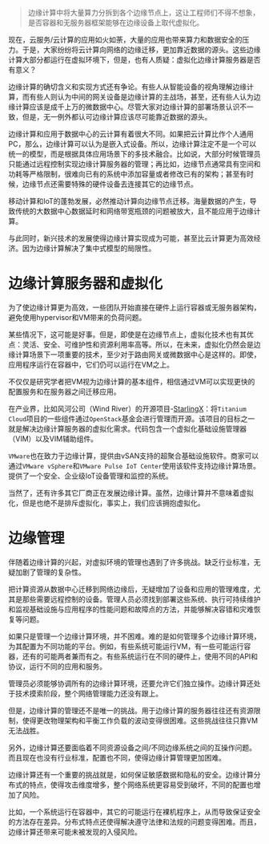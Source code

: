 
> 边缘计算中将大量算力分拆到各个边缘节点上，这让工程师们不得不想象，是否容器和无服务器框架能够在边缘设备上取代虚拟化。

现在，云服务/云计算的应用如火如荼，大量的应用也带来算力和数据安全的压力。于是，大家纷纷将云计算向网络的边缘迁移，更加靠近数据的源头。这些边缘计算大部分都运行在虚拟环境下，但是，也有人质疑：虚拟化边缘计算服务器是否有意义？

边缘计算的确切含义和实现方式还有争论。有些人从智能设备的视角理解边缘计算，而有些人则认为中间的网关设备是边缘计算的主战场，甚至，还有些人认为边缘计算应该是成千上万的微数据中心。尽管大家对边缘计算的部署场景认识不一致，但是，无一例外都认可边缘计算应该尽可能靠近数据的源头。

边缘计算和应用于数据中心的云计算有着很大不同。如果把云计算比作个人通用PC，那么，边缘计算可以认为是嵌入式设备。所以，边缘计算注定不是一个可以统一的模型，而是根据具体应用场景下的多技术融合。比如说，大部分时候管理员只能通过远程控制实现边缘计算服务器的管理；再比如，边缘节点通常具有空间和功耗等严格限制，很难向已有的系统中添加容量或者修改已有的架构；甚至有时候，边缘节点还需要特殊的硬件设备去连接其它的边缘节点。

移动计算和IoT的蓬勃发展，必然推动计算向边缘节点迁移。海量数据的产生，导致传统的大数据中心数据延时和网络带宽瓶颈的问题被放大，且不能应用于边缘计算。

与此同时，新兴技术的发展使得边缘计算实现成为可能，甚至比云计算更为高效经济。因为边缘计算解决了集中式模型的局限性。

# 边缘计算服务器和虚拟化

为了使边缘计算更为高效，一些团队开始直接在硬件上运行容器或无服务器架构，避免使用hypervisor和VM带来的负荷问题。

某些情况下，这可能是好事。但是，即使是在边缘节点上，虚拟化技术也有其优点：灵活、安全、可维护性和资源利用率高等。所以，在未来，虚拟化仍然会是边缘计算场景下一项重要的技术，至少对于路由网关或微数据中心是这样的。即使，应用程序运行在容器中，它们仍可以运行在VM之上。

不仅仅是研究学者把VM视为边缘计算的基本组件，相信通过VM可以实现更快的配置服务和在服务器之间迁移应用。

在产业界，比如风河公司（Wind River）的开源项目-[StarlingX](https://wiki.openstack.org/wiki/StarlingX)：将`Titanium Cloud`项目的一些组件通过`OpenStack`基金会进行管理而开源。该项目的目标之一就是解决边缘计算服务器的虚拟化需求。代码包含一个虚拟化基础设施管理器（VIM）以及VIM辅助组件。

`VMware`也在致力于边缘计算，提供由vSAN支持的超聚合基础设施软件。商家可以通过`VMware vSphere`和`VMware Pulse IoT Center`使用该软件支持边缘计算场景。提供了一个安全、企业级IoT设备管理和监控的系统。

当然了，还有许多其它厂商正在发展边缘计算。虽然，边缘计算并不意味着虚拟化，但是也绝不是排斥虚拟化，事实上，我们应该拥抱虚拟化。

# 边缘管理

伴随着边缘计算的兴起，对虚拟环境的管理也遇到了许多挑战。缺乏行业标准，无疑加剧了管理的复杂性。

把计算资源从数据中心迁移到网络边缘后，无疑增加了设备和应用的管理难度，尤其是那些需要远程控制的设备。管理人员必须找到部署这些系统、执行可持续维护和监视基础设施与应用程序的性能问题和故障点的方法，并能够解决容错和灾难恢复等问题。

如果只是管理一个边缘计算环境，并不困难。难的是如何管理多个边缘计算环境，为其配置为不同功能的平台。例如，有些系统可能运行VM，有一些可能运行容器，还有的可能两者兼而有之。有些系统运行在不同的硬件上，使用不同的API和协议，运行不同的应用和服务。

管理员必须能够协调所有的边缘计算环境，还要允许它们独立操作。边缘计算还处于技术摸索阶段，整个网络管理能力还没有跟上。

但是，边缘计算的管理还不是唯一的挑战。用于边缘计算的服务器往往还有资源限制，使得更改物理架构和平衡工作负载的波动变得很困难。这些挑战往往只靠VM无法战胜。

另外，边缘计算还要面临着不同资源设备之间/不同边缘系统之间的互操作问题。而且现在也没有行业标准，配置也不同，使得边缘计算管理更加困难。

边缘计算还有一个重要的挑战就是，如何保证敏感数据和隐私的安全。边缘计算分布式的特点，使得攻击维度增多，整个网络系统更容易受到破坏，不同的配置也增加了风险。

比如，一个系统运行在容器中，其它的可能运行在裸机程序上，从而导致保证安全的方法存在差异。分布式特点还使得解决遵守法律和法规的问题变得困难。而且，边缘计算还带来可能未被发现的入侵风险。